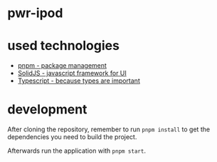 # pwr-ipod

# used technologies

- [pnpm - package management](https://pnpm.io/)
- [SolidJS - javascript framework for UI](https://www.solidjs.com/)
- [Typescript - because types are important](https://www.typescriptlang.org/)

# development

After cloning the repository, remember to run `pnpm install` to get the dependencies you need to build the project.

Afterwards run the application with `pnpm start`.